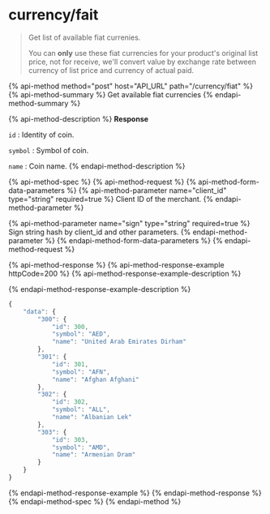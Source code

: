 # currency/fait

> Get list of available fiat currenies.
>
> You can **only** use these fiat currencies for your product's original list price, not for receive, we'll convert value by exchange rate between currency of list price and currency of actual paid.

{% api-method method="post" host="API\_URL" path="/currency/fiat" %}
{% api-method-summary %}
Get available fiat currencies
{% endapi-method-summary %}

{% api-method-description %}
**Response**  
  
`id` : Identity of coin.  
  
`symbol` : Symbol of coin.  
  
`name` : Coin name.
{% endapi-method-description %}

{% api-method-spec %}
{% api-method-request %}
{% api-method-form-data-parameters %}
{% api-method-parameter name="client\_id" type="string" required=true %}
Client ID of the merchant.
{% endapi-method-parameter %}

{% api-method-parameter name="sign" type="string" required=true %}
Sign string hash by client\_id and other parameters.
{% endapi-method-parameter %}
{% endapi-method-form-data-parameters %}
{% endapi-method-request %}

{% api-method-response %}
{% api-method-response-example httpCode=200 %}
{% api-method-response-example-description %}

{% endapi-method-response-example-description %}

```javascript
{
    "data": {
        "300": {
            "id": 300,
            "symbol": "AED",
            "name": "United Arab Emirates Dirham"
        },
        "301": {
            "id": 301,
            "symbol": "AFN",
            "name": "Afghan Afghani"
        },
        "302": {
            "id": 302,
            "symbol": "ALL",
            "name": "Albanian Lek"
        },
        "303": {
            "id": 303,
            "symbol": "AMD",
            "name": "Armenian Dram"
        }
    }
}
```
{% endapi-method-response-example %}
{% endapi-method-response %}
{% endapi-method-spec %}
{% endapi-method %}

